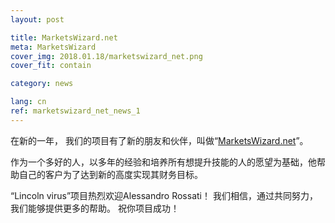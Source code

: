 ```yaml
---
layout: post

title: MarketsWizard.net
meta: MarketsWizard
cover_img: 2018.01.18/marketswizard_net.png
cover_fit: contain

category: news

lang: cn
ref: marketswizard_net_news_1
---
```


在新的一年， 我们的项目有了新的朋友和伙伴，叫做“<a href="http://marketswizard.net/" target="_blank">MarketsWizard.net</a>”。

作为一个多好的人，以多年的经验和培养所有想提升技能的人的愿望为基础，他帮助自己的客户为了达到新的高度实现其财务目标。

“Lincoln virus”项目热烈欢迎Alessandro Rossati！
我们相信，通过共同努力，我们能够提供更多的帮助。
祝你项目成功！
